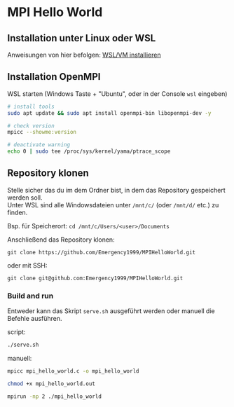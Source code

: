 # MPI Hello World

## Installation unter Linux oder WSL

Anweisungen von hier befolgen: [WSL/VM installieren](https://bookstack.kamaux.de/books/it-tools/page/wslvm-installieren)

## Installation OpenMPI

WSL starten (Windows Taste + "Ubuntu", oder in der Console `wsl` eingeben)

```bash
# install tools
sudo apt update && sudo apt install openmpi-bin libopenmpi-dev -y

# check version
mpicc --showme:version

# deactivate warning
echo 0 | sudo tee /proc/sys/kernel/yama/ptrace_scope
```

## Repository klonen

Stelle sicher das du im dem Ordner bist, in dem das Repository gespeichert werden soll.  
Unter WSL sind alle Windowsdateien unter `/mnt/c/` (oder `/mnt/d/` etc.) zu finden.

Bsp. für Speicherort: `cd /mnt/c/Users/<user>/Documents`


Anschließend das Repository klonen:
    
    git clone https://github.com/Emergency1999/MPIHelloWorld.git

oder mit SSH:

    git clone git@github.com:Emergency1999/MPIHelloWorld.git

### Build and run

Entweder kann das Skript `serve.sh` ausgeführt werden oder manuell die Befehle ausführen. 

script:

```bash
./serve.sh
```

manuell:

```bash
mpicc mpi_hello_world.c -o mpi_hello_world

chmod +x mpi_hello_world.out

mpirun -np 2 ./mpi_hello_world
```
